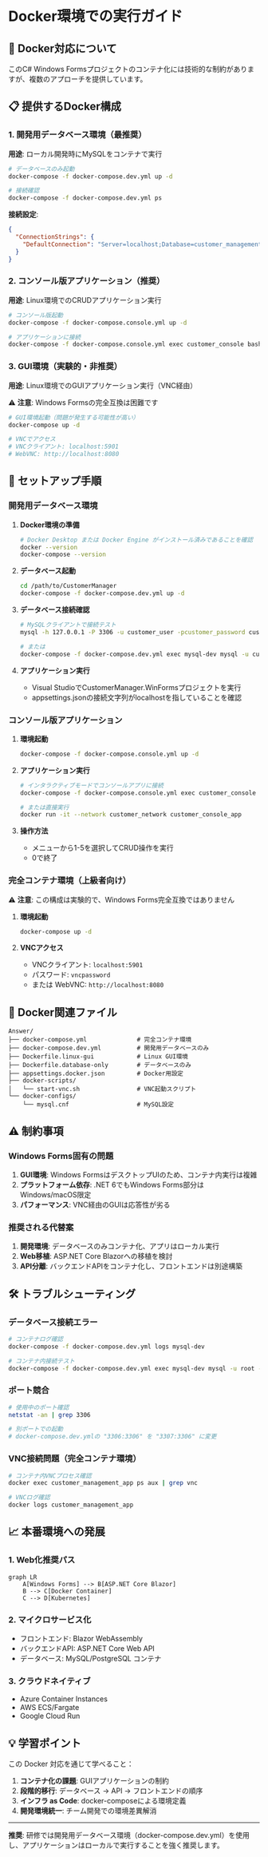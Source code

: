 # Docker環境での実行ガイド

## 🐳 Docker対応について

このC# Windows Formsプロジェクトのコンテナ化には技術的な制約がありますが、複数のアプローチを提供しています。

## 📋 提供するDocker構成

### 1. 開発用データベース環境（最推奨）

**用途**: ローカル開発時にMySQLをコンテナで実行

```bash
# データベースのみ起動
docker-compose -f docker-compose.dev.yml up -d

# 接続確認
docker-compose -f docker-compose.dev.yml ps
```

**接続設定**:
```json
{
  "ConnectionStrings": {
    "DefaultConnection": "Server=localhost;Database=customer_management;User=customer_user;Password=customer_password;"
  }
}
```

### 2. コンソール版アプリケーション（推奨）

**用途**: Linux環境でのCRUDアプリケーション実行

```bash
# コンソール版起動
docker-compose -f docker-compose.console.yml up -d

# アプリケーションに接続
docker-compose -f docker-compose.console.yml exec customer_console bash
```

### 3. GUI環境（実験的・非推奨）

**用途**: Linux環境でのGUIアプリケーション実行（VNC経由）

⚠️ **注意**: Windows Formsの完全互換は困難です

```bash
# GUI環境起動（問題が発生する可能性が高い）
docker-compose up -d

# VNCでアクセス
# VNCクライアント: localhost:5901
# WebVNC: http://localhost:8080
```

## 🚀 セットアップ手順

### 開発用データベース環境

1. **Docker環境の準備**
   ```bash
   # Docker Desktop または Docker Engine がインストール済みであることを確認
   docker --version
   docker-compose --version
   ```

2. **データベース起動**
   ```bash
   cd /path/to/CustomerManager
   docker-compose -f docker-compose.dev.yml up -d
   ```

3. **データベース接続確認**
   ```bash
   # MySQLクライアントで接続テスト
   mysql -h 127.0.0.1 -P 3306 -u customer_user -pcustomer_password customer_management
   
   # または
   docker-compose -f docker-compose.dev.yml exec mysql-dev mysql -u customer_user -pcustomer_password customer_management
   ```

4. **アプリケーション実行**
   - Visual StudioでCustomerManager.WinFormsプロジェクトを実行
   - appsettings.jsonの接続文字列がlocalhostを指していることを確認

### コンソール版アプリケーション

1. **環境起動**
   ```bash
   docker-compose -f docker-compose.console.yml up -d
   ```

2. **アプリケーション実行**
   ```bash
   # インタラクティブモードでコンソールアプリに接続
   docker-compose -f docker-compose.console.yml exec customer_console dotnet CustomerManager.Console.dll
   
   # または直接実行
   docker run -it --network customer_network customer_console_app
   ```

3. **操作方法**
   - メニューから1-5を選択してCRUD操作を実行
   - 0で終了

### 完全コンテナ環境（上級者向け）

⚠️ **注意**: この構成は実験的で、Windows Forms完全互換ではありません

1. **環境起動**
   ```bash
   docker-compose up -d
   ```

2. **VNCアクセス**
   - VNCクライアント: `localhost:5901`
   - パスワード: `vncpassword`
   - または WebVNC: `http://localhost:8080`

## 📁 Docker関連ファイル

```
Answer/
├── docker-compose.yml              # 完全コンテナ環境
├── docker-compose.dev.yml          # 開発用データベースのみ
├── Dockerfile.linux-gui            # Linux GUI環境
├── Dockerfile.database-only        # データベースのみ
├── appsettings.docker.json         # Docker用設定
├── docker-scripts/
│   └── start-vnc.sh                # VNC起動スクリプト
└── docker-configs/
    └── mysql.cnf                   # MySQL設定
```

## ⚠️ 制約事項

### Windows Forms固有の問題

1. **GUI環境**: Windows FormsはデスクトップUIのため、コンテナ内実行は複雑
2. **プラットフォーム依存**: .NET 6でもWindows Forms部分はWindows/macOS限定
3. **パフォーマンス**: VNC経由のGUIは応答性が劣る

### 推奨される代替案

1. **開発環境**: データベースのみコンテナ化、アプリはローカル実行
2. **Web移植**: ASP.NET Core Blazorへの移植を検討
3. **API分離**: バックエンドAPIをコンテナ化し、フロントエンドは別途構築

## 🛠️ トラブルシューティング

### データベース接続エラー

```bash
# コンテナログ確認
docker-compose -f docker-compose.dev.yml logs mysql-dev

# コンテナ内接続テスト
docker-compose -f docker-compose.dev.yml exec mysql-dev mysql -u root -prootpassword -e "SHOW DATABASES;"
```

### ポート競合

```bash
# 使用中のポート確認
netstat -an | grep 3306

# 別ポートでの起動
# docker-compose.dev.ymlの "3306:3306" を "3307:3306" に変更
```

### VNC接続問題（完全コンテナ環境）

```bash
# コンテナ内VNCプロセス確認
docker exec customer_management_app ps aux | grep vnc

# VNCログ確認
docker logs customer_management_app
```

## 📈 本番環境への発展

### 1. Web化推奨パス

```mermaid
graph LR
    A[Windows Forms] --> B[ASP.NET Core Blazor]
    B --> C[Docker Container]
    C --> D[Kubernetes]
```

### 2. マイクロサービス化

- フロントエンド: Blazor WebAssembly
- バックエンドAPI: ASP.NET Core Web API
- データベース: MySQL/PostgreSQL コンテナ

### 3. クラウドネイティブ

- Azure Container Instances
- AWS ECS/Fargate  
- Google Cloud Run

## 💡 学習ポイント

この Docker 対応を通じて学べること：

1. **コンテナ化の課題**: GUIアプリケーションの制約
2. **段階的移行**: データベース → API → フロントエンドの順序
3. **インフラ as Code**: docker-composeによる環境定義
4. **開発環境統一**: チーム開発での環境差異解消

---

**推奨**: 研修では開発用データベース環境（docker-compose.dev.yml）を使用し、アプリケーションはローカルで実行することを強く推奨します。